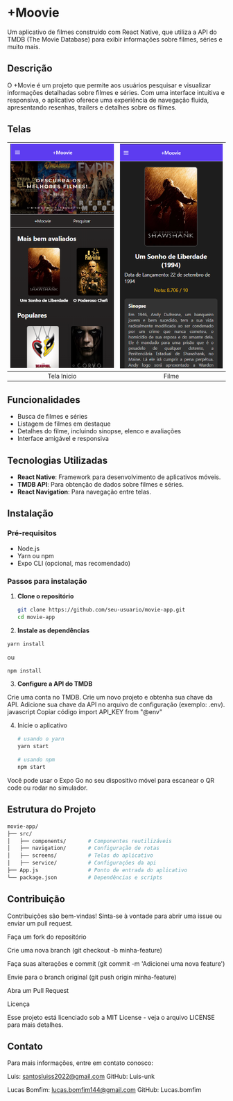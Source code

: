 # +Moovie

Um aplicativo de filmes construído com React Native, que utiliza a API do TMDB (The Movie Database) para exibir informações sobre filmes, séries e muito mais.

## Descrição

O +Movie é um projeto que permite aos usuários pesquisar e visualizar informações detalhadas sobre filmes e séries. Com uma interface intuitiva e responsiva, o aplicativo oferece uma experiência de navegação fluida, apresentando resenhas, trailers e detalhes sobre os filmes.

## Telas

| ![Tela Inicio](assets/menuMoovie.png) | ![Filme](assets/filmeMoovie.png) |
|:-------------------------------------:|:-------------------------------------:|
| Tela Inicio                              | Filme                             |


## Funcionalidades

- Busca de filmes e séries
- Listagem de filmes em destaque
- Detalhes do filme, incluindo sinopse, elenco e avaliações
- Interface amigável e responsiva

## Tecnologias Utilizadas

- **React Native**: Framework para desenvolvimento de aplicativos móveis.
- **TMDB API**: Para obtenção de dados sobre filmes e séries.
- **React Navigation**: Para navegação entre telas.

## Instalação

### Pré-requisitos

- Node.js
- Yarn ou npm
- Expo CLI (opcional, mas recomendado)

### Passos para instalação

1. **Clone o repositório**

   ```bash
   git clone https://github.com/seu-usuario/movie-app.git
   cd movie-app
   ```

2. **Instale as dependências**

  ```bash
  yarn install
  ```

ou
  
  ```bash
  npm install
  ```

3. **Configure a API do TMDB**

Crie uma conta no TMDB.
Crie um novo projeto e obtenha sua chave da API.
Adicione sua chave da API no arquivo de configuração (exemplo: .env).
javascript
Copiar código
import API_KEY from "@env"

4. Inicie o aplicativo

   ```bash
   # usando o yarn
   yarn start
   ```

   ```bash
   # usando npm
   npm start
   ```

Você pode usar o Expo Go no seu dispositivo móvel para escanear o QR code ou rodar no simulador.

## Estrutura do Projeto

   ```bash
   movie-app/
   ├── src/
   │   ├── components/       # Componentes reutilizáveis
   │   ├── navigation/       # Configuração de rotas
   │   ├── screens/          # Telas do aplicativo
   │   ├── service/          # Configuraçôes da api
   ├── App.js                # Ponto de entrada do aplicativo
   └── package.json          # Dependências e scripts
   ```

## Contribuição 

Contribuições são bem-vindas! Sinta-se à vontade para abrir uma issue ou enviar um pull request.

Faça um fork do repositório

Crie uma nova branch (git checkout -b minha-feature)

Faça suas alterações e commit (git commit -m 'Adicionei uma nova feature')

Envie para o branch original (git push origin minha-feature)

Abra um Pull Request

Licença

Esse projeto está licenciado sob a MIT License - veja o arquivo LICENSE para mais detalhes.

## Contato

Para mais informações, entre em contato conosco:

Luis: santosluiss2022@gmail.com
GitHub: Luis-unk

Lucas Bomfim: lucas.bomfim144@gmail.com
GitHub: Lucas.bomfim
